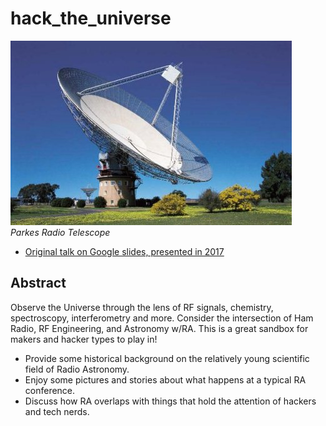 # hack_the_universe


![Parkes](https://github.com/devsecfranklin/talk-hack-the-universe/blob/main/assets/img/Parkes_radio_telescope.jpg)<br>*Parkes Radio Telescope*

- [Original talk on Google slides, presented in 2017](https://docs.google.com/presentation/d/15SsmWDigwKuY_t6yHhm1zHls5Sz6r3hq3XSGUgyuw-M/)

## Abstract

Observe the Universe through the lens of RF signals, chemistry, spectroscopy, interferometry and more.
Consider the intersection of Ham Radio, RF Engineering, and Astronomy w/RA.
This is a great sandbox for makers and hacker types to play in!

- Provide some historical background on the relatively young scientific field of Radio Astronomy.
- Enjoy some pictures and stories about what happens at a typical RA conference.
- Discuss how RA overlaps with things that hold the attention of hackers and tech nerds.

